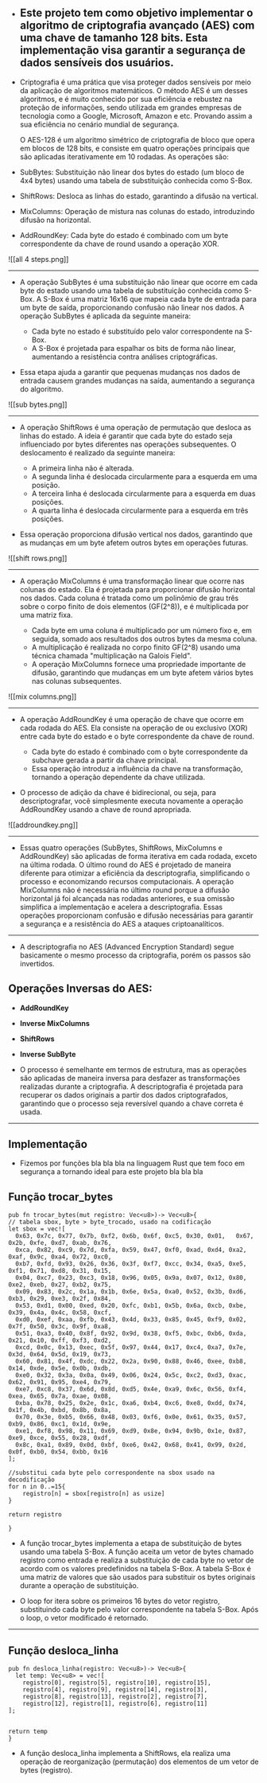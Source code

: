 -  ## **Este projeto tem como objetivo implementar o algoritmo de criptografia avançado (AES) com uma chave de tamanho 128 bits. Esta implementação visa garantir a segurança de dados sensíveis dos usuários.**


- Criptografia é uma prática que visa proteger dados sensíveis por meio da aplicação de algoritmos matemáticos. O método AES é um desses algoritmos, e é muito conhecido por sua eficiência e rebustez na proteção de informações, sendo utilizada em grandes empresas de tecnologia como a Google, Microsoft, Amazon e etc. Provando assim a sua eficiência no cenário mundial de segurança.

  O AES-128 é um algoritmo simétrico de criptografia de bloco que opera em blocos de 128 bits, e consiste em quatro operações principais que são aplicadas iterativamente em 10 rodadas. As operações são:
  
- SubBytes:
	Substituição não linear dos bytes do estado (um bloco de 4x4 bytes) usando uma tabela de substituição conhecida como S-Box.

- ShiftRows:
	Desloca as linhas do estado, garantindo a difusão na vertical.

- MixColumns:
	Operação de mistura nas colunas do estado, introduzindo difusão na horizontal.

- AddRoundKey:
	Cada byte do estado é combinado com um byte correspondente da chave de round usando a operação XOR.


![[all 4 steps.png]]
___

- A operação SubBytes é uma substituição não linear que ocorre em cada byte do estado usando uma tabela de substituição conhecida como S-Box. A S-Box é uma matriz 16x16 que mapeia cada byte de entrada para um byte de saída, proporcionando confusão não linear nos dados. A operação SubBytes é aplicada da seguinte maneira:

	- Cada byte no estado é substituído pelo valor correspondente na S-Box.
	- A S-Box é projetada para espalhar os bits de forma não linear, aumentando a resistência contra análises criptográficas.

- Essa etapa ajuda a garantir que pequenas mudanças nos dados de entrada causem grandes mudanças na saída, aumentando a segurança do algoritmo.


![[sub bytes.png]]

___
- A operação ShiftRows é uma operação de permutação que desloca as linhas do estado. A ideia é garantir que cada byte do estado seja influenciado por bytes diferentes nas operações subsequentes. O deslocamento é realizado da seguinte maneira:

	- A primeira linha não é alterada.
	- A segunda linha é deslocada circularmente para a esquerda em uma posição.
	- A terceira linha é deslocada circularmente para a esquerda em duas posições.
	- A quarta linha é deslocada circularmente para a esquerda em três posições.

- Essa operação proporciona difusão vertical nos dados, garantindo que as mudanças em um byte afetem outros bytes em operações futuras.




![[shift rows.png]]

___

- A operação MixColumns é uma transformação linear que ocorre nas colunas do estado. Ela é projetada para proporcionar difusão horizontal nos dados. Cada coluna é tratada como um polinômio de grau três sobre o corpo finito de dois elementos (GF(2^8)), e é multiplicada por uma matriz fixa.

	- Cada byte em uma coluna é multiplicado por um número fixo e, em seguida, somado aos resultados dos outros bytes da mesma coluna.
	- A multiplicação é realizada no corpo finito GF(2^8) usando uma técnica chamada "multiplicação na Galois Field".
	- A operação MixColumns fornece uma propriedade importante de difusão, garantindo que mudanças em um byte afetem vários bytes nas colunas subsequentes.




![[mix columns.png]]

___

- A operação AddRoundKey é uma operação de chave que ocorre em cada rodada do AES. Ela consiste na operação de ou exclusivo (XOR) entre cada byte do estado e o byte correspondente da chave de round.

	- Cada byte do estado é combinado com o byte correspondente da subchave gerada a partir da chave principal.
	- Essa operação introduz a influência da chave na transformação, tornando a operação dependente da chave utilizada.

- O processo de adição da chave é bidirecional, ou seja, para descriptografar, você simplesmente executa novamente a operação AddRoundKey usando a chave de round apropriada.



![[addroundkey.png]]


___


- Essas quatro operações (SubBytes, ShiftRows, MixColumns e AddRoundKey) são aplicadas de forma iterativa em cada rodada, exceto na última rodada. O último round do AES é projetado de maneira diferente para otimizar a eficiência da descriptografia, simplificando o processo e economizando recursos computacionais. A operação MixColumns não é necessária no último round porque a difusão horizontal já foi alcançada nas rodadas anteriores, e sua omissão simplifica a implementação e acelera a descriptografia. Essas operações proporcionam confusão e difusão necessárias para garantir a segurança e a resistência do AES a ataques criptoanalíticos.


___

- A descriptografia no AES (Advanced Encryption Standard) segue basicamente o mesmo processo da criptografia, porém os passos são invertidos.

## Operações Inversas do AES:

 - **AddRoundKey**
 - **Inverse MixColumns**
 - **ShiftRows**
 - **Inverse SubByte**


- O processo é semelhante em termos de estrutura, mas as operações são aplicadas de maneira inversa para desfazer as transformações realizadas durante a criptografia. A descriptografia é projetada para recuperar os dados originais a partir dos dados criptografados, garantindo que o processo seja reversível quando a chave correta é usada.


---
## Implementação
- Fizemos por funções bla bla bla na linguagem Rust que tem foco em segurança a tornando ideal para este projeto bla bla bla


## Função trocar_bytes
	
	pub fn trocar_bytes(mut registro: Vec<u8>)-> Vec<u8>{
    // tabela sbox, byte > byte_trocado, usado na codificação
    let sbox = vec![
      0x63, 0x7c, 0x77, 0x7b, 0xf2, 0x6b, 0x6f, 0xc5, 0x30, 0x01,   0x67, 0x2b, 0xfe, 0xd7, 0xab, 0x76,
      0xca, 0x82, 0xc9, 0x7d, 0xfa, 0x59, 0x47, 0xf0, 0xad, 0xd4, 0xa2, 0xaf, 0x9c, 0xa4, 0x72, 0xc0,
      0xb7, 0xfd, 0x93, 0x26, 0x36, 0x3f, 0xf7, 0xcc, 0x34, 0xa5, 0xe5, 0xf1, 0x71, 0xd8, 0x31, 0x15,
      0x04, 0xc7, 0x23, 0xc3, 0x18, 0x96, 0x05, 0x9a, 0x07, 0x12, 0x80, 0xe2, 0xeb, 0x27, 0xb2, 0x75,
      0x09, 0x83, 0x2c, 0x1a, 0x1b, 0x6e, 0x5a, 0xa0, 0x52, 0x3b, 0xd6, 0xb3, 0x29, 0xe3, 0x2f, 0x84,
      0x53, 0xd1, 0x00, 0xed, 0x20, 0xfc, 0xb1, 0x5b, 0x6a, 0xcb, 0xbe, 0x39, 0x4a, 0x4c, 0x58, 0xcf,
      0xd0, 0xef, 0xaa, 0xfb, 0x43, 0x4d, 0x33, 0x85, 0x45, 0xf9, 0x02, 0x7f, 0x50, 0x3c, 0x9f, 0xa8,
      0x51, 0xa3, 0x40, 0x8f, 0x92, 0x9d, 0x38, 0xf5, 0xbc, 0xb6, 0xda, 0x21, 0x10, 0xff, 0xf3, 0xd2,
      0xcd, 0x0c, 0x13, 0xec, 0x5f, 0x97, 0x44, 0x17, 0xc4, 0xa7, 0x7e, 0x3d, 0x64, 0x5d, 0x19, 0x73,
      0x60, 0x81, 0x4f, 0xdc, 0x22, 0x2a, 0x90, 0x88, 0x46, 0xee, 0xb8, 0x14, 0xde, 0x5e, 0x0b, 0xdb,
      0xe0, 0x32, 0x3a, 0x0a, 0x49, 0x06, 0x24, 0x5c, 0xc2, 0xd3, 0xac, 0x62, 0x91, 0x95, 0xe4, 0x79,
      0xe7, 0xc8, 0x37, 0x6d, 0x8d, 0xd5, 0x4e, 0xa9, 0x6c, 0x56, 0xf4, 0xea, 0x65, 0x7a, 0xae, 0x08,
      0xba, 0x78, 0x25, 0x2e, 0x1c, 0xa6, 0xb4, 0xc6, 0xe8, 0xdd, 0x74, 0x1f, 0x4b, 0xbd, 0x8b, 0x8a,
      0x70, 0x3e, 0xb5, 0x66, 0x48, 0x03, 0xf6, 0x0e, 0x61, 0x35, 0x57, 0xb9, 0x86, 0xc1, 0x1d, 0x9e,
      0xe1, 0xf8, 0x98, 0x11, 0x69, 0xd9, 0x8e, 0x94, 0x9b, 0x1e, 0x87, 0xe9, 0xce, 0x55, 0x28, 0xdf,
      0x8c, 0xa1, 0x89, 0x0d, 0xbf, 0xe6, 0x42, 0x68, 0x41, 0x99, 0x2d, 0x0f, 0xb0, 0x54, 0xbb, 0x16
    ];

    //substitui cada byte pelo correspondente na sbox usado na decodificação
    for n in 0..=15{
        registro[n] = sbox[registro[n] as usize]
    }
    
    return registro

    }


- A função trocar_bytes implementa a etapa de substituição de bytes usando uma tabela S-Box. A função aceita um vetor de bytes chamado registro como entrada e realiza a substituição de cada byte no vetor de acordo com os valores predefinidos na tabela S-Box. A tabela S-Box é uma matriz de valores que são usados para substituir os bytes originais durante a operação de substituição.

- O loop for itera sobre os primeiros 16 bytes do vetor registro, substituindo cada byte pelo valor correspondente na tabela S-Box. Após o loop, o vetor modificado é retornado.

___

## Função desloca_linha

    pub fn desloca_linha(registro: Vec<u8>)-> Vec<u8>{
      let temp: Vec<u8> = vec![
        registro[0], registro[5], registro[10], registro[15],
        registro[4], registro[9], registro[14], registro[3],
        registro[8], registro[13], registro[2], registro[7],
        registro[12], registro[1], registro[6], registro[11]
    ];


    return temp
    }

- A função desloca_linha implementa a ShiftRows, ela realiza uma operação de reorganização (permutação) dos elementos de um vetor de bytes (registro). 
